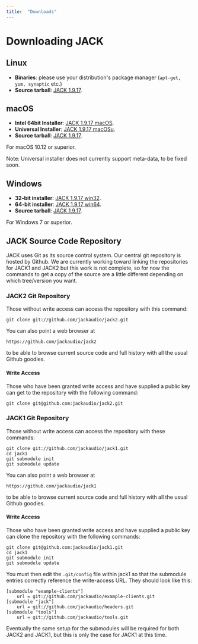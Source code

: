 ```yaml
---
title:  "Downloads"
---
```

# Downloading JACK

## Linux

* **Binaries**: please use your distribution's package manager
(`apt-get, yum, synaptic` etc.)
* **Source tarball**: [JACK 1.9.17].

## macOS

* **Intel 64bit Installer**: [JACK 1.9.17 macOS].
* **Universal Installer**:   [JACK 1.9.17 macOSu].
* **Source tarball**:        [JACK 1.9.17].

For macOS 10.12 or superior.

Note: Universal installer does not currently support meta-data, to be fixed soon.

## Windows

* **32-bit installer**: [JACK 1.9.17 win32].
* **64-bit installer**: [JACK 1.9.17 win64].
* **Source tarball**:   [JACK 1.9.17].

For Windows 7 or superior.

## JACK Source Code Repository

JACK uses Git as its source control system. Our central git repository is
hosted by Github. We are currently working toward linking the repositories for
JACK1 and JACK2 but this work is not complete, so for now the commands to get
a copy of the source are a little different depending on which tree/version
you want.

### JACK2 Git Repository

Those without write access can access the repository with this command:

```
git clone git://github.com/jackaudio/jack2.git
```

You can also point a web browser at

```
https://github.com/jackaudio/jack2
```

to be able to browse current source code and full history with all the usual
Github goodies.

#### Write Access

Those who have been granted write access and have supplied a public key can
get to the repository with the following command:

```
git clone git@github.com:jackaudio/jack2.git
```

### JACK1 Git Repository

Those without write access can access the repository with these commands:

```
git clone git://github.com/jackaudio/jack1.git
cd jack1
git submodule init
git submodule update
```

You can also point a web browser at

```
https://github.com/jackaudio/jack1
```

to be able to browse current source code and full history with all the usual
Github goodies.

#### Write Access

Those who have been granted write access and have supplied a public key can
clone the repository with the following commands:

```
git clone git@github.com:jackaudio/jack1.git
cd jack1
git submodule init
git submodule update
```

You must then edit the `.git/config` file within jack1 so that the submodule
entries correctly reference the write-access URL. They should look like this:

```
[submodule "example-clients"]
    url = git://github.com/jackaudio/example-clients.git
[submodule "jack"]
    url = git://github.com/jackaudio/headers.git
[submodule "tools"]
    url = git://github.com/jackaudio/tools.git
```

Eventually the same setup for the submodules will be required for both JACK2 and JACK1,
but this is only the case for JACK1 at this time.


[JACK 1.9.17]:       https://github.com/jackaudio/jack2/archive/v1.9.17.tar.gz
[JACK 1.9.17 macOS]: https://github.com/jackaudio/jack2-releases/releases/download/v1.9.17/jack2-macOS-v1.9.17.tar.gz
[JACK 1.9.17 macOSu]: https://github.com/jackaudio/jack2-releases/releases/download/v1.9.17/jack2-macOS-universal-v1.9.17.tar.gz
[JACK 1.9.17 win32]: https://github.com/jackaudio/jack2-releases/releases/download/v1.9.17/jack2-win32-v1.9.17.exe
[JACK 1.9.17 win64]: https://github.com/jackaudio/jack2-releases/releases/download/v1.9.17/jack2-win64-v1.9.17.exe
